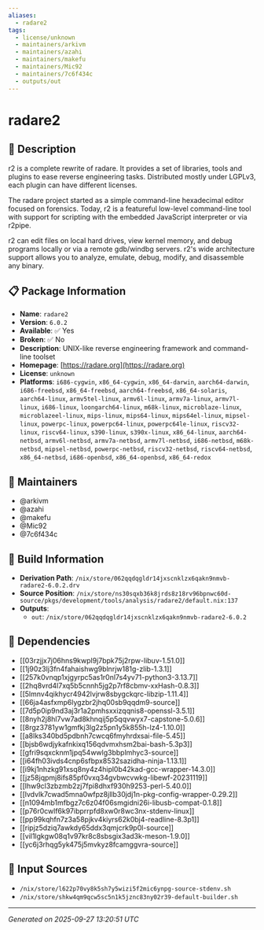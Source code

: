```yaml
---
aliases:
  - radare2
tags:
  - license/unknown
  - maintainers/arkivm
  - maintainers/azahi
  - maintainers/makefu
  - maintainers/Mic92
  - maintainers/7c6f434c
  - outputs/out
---
```


# radare2

## 📝 Description

r2 is a complete rewrite of radare. It provides a set of libraries, tools
and plugins to ease reverse engineering tasks. Distributed mostly under
LGPLv3, each plugin can have different licenses.

The radare project started as a simple command-line hexadecimal editor
focused on forensics. Today, r2 is a featureful low-level command-line
tool with support for scripting with the embedded JavaScript interpreter
or via r2pipe.

r2 can edit files on local hard drives, view kernel memory, and debug
programs locally or via a remote gdb/windbg servers. r2's wide
architecture support allows you to analyze, emulate, debug, modify, and
disassemble any binary.


## 📋 Package Information

- **Name**: `radare2`
- **Version**: `6.0.2`
- **Available**: ✅ Yes
- **Broken**: ✅ No
- **Description**: UNIX-like reverse engineering framework and command-line toolset
- **Homepage**: [https://radare.org](https://radare.org)
- **License**: `unknown`
- **Platforms**: `i686-cygwin`, `x86_64-cygwin`, `x86_64-darwin`, `aarch64-darwin`, `i686-freebsd`, `x86_64-freebsd`, `aarch64-freebsd`, `x86_64-solaris`, `aarch64-linux`, `armv5tel-linux`, `armv6l-linux`, `armv7a-linux`, `armv7l-linux`, `i686-linux`, `loongarch64-linux`, `m68k-linux`, `microblaze-linux`, `microblazeel-linux`, `mips-linux`, `mips64-linux`, `mips64el-linux`, `mipsel-linux`, `powerpc-linux`, `powerpc64-linux`, `powerpc64le-linux`, `riscv32-linux`, `riscv64-linux`, `s390-linux`, `s390x-linux`, `x86_64-linux`, `aarch64-netbsd`, `armv6l-netbsd`, `armv7a-netbsd`, `armv7l-netbsd`, `i686-netbsd`, `m68k-netbsd`, `mipsel-netbsd`, `powerpc-netbsd`, `riscv32-netbsd`, `riscv64-netbsd`, `x86_64-netbsd`, `i686-openbsd`, `x86_64-openbsd`, `x86_64-redox`
## 👥 Maintainers

- @arkivm
- @azahi
- @makefu
- @Mic92
- @7c6f434c


## 🔧 Build Information

- **Derivation Path**: `/nix/store/062qqdqgldr14jxscnklzx6qakn9nmvb-radare2-6.0.2.drv`
- **Source Position**: `/nix/store/ns30sqxb36k8jrds8z18rv96bpnwc60d-source/pkgs/development/tools/analysis/radare2/default.nix:137`
- **Outputs**:
  - `out`:  `/nix/store/062qqdqgldr14jxscnklzx6qakn9nmvb-radare2-6.0.2`

## 🔗 Dependencies

- [[03rzjjx7j06hns9kwpl9j7bpk75j2rpw-libuv-1.51.0]]
- [[1j90z3lj3fn4fahaishwg9blnrjw181g-zlib-1.3.1]]
- [[257k0vnqp1xjgyrpc5as1r0nl7s4yv71-python3-3.13.7]]
- [[2hq8vrd4l7xq5b5cnnh5jg2p7rf8cbmv-xxHash-0.8.3]]
- [[5lmnv4qikhycr4942lvjrw8sbygckqrc-libzip-1.11.4]]
- [[66ja4asfxmp6lygzbr2jhq00sb9qqdm9-source]]
- [[7d5p0ip9nd3aj3r1a2pmhsxxizqqnis8-openssl-3.5.1]]
- [[8nyh2j8hl7vw7ad8khnqij5p5qqvwyx7-capstone-5.0.6]]
- [[8rgz3781yw1gmfkj3lg2z5pn1y5k855h-lz4-1.10.0]]
- [[a8lks340bd5pdbnh7cwcq6fmyhrdxsai-file-5.45]]
- [[bjsb6wdjykafnkixq156qdvmxhsm2bai-bash-5.3p3]]
- [[gfri9sqxcknm1jpq54wwlg3bbplmhyc3-source]]
- [[i64fh03ivds4cnp6sfbpx8532sazidha-ninja-1.13.1]]
- [[i9kj1nhzkg91xsq8ny4z4hipl0b42kad-gcc-wrapper-14.3.0]]
- [[jz58jqpmj8ifs85pf0vxq34gvbwcvwkg-libewf-20231119]]
- [[lhw9cl3zbzmb2zj7fpi8dhxf930h9253-perl-5.40.0]]
- [[lvdvlk7cwad5mna0wfpz8jllb30jdj1n-pkg-config-wrapper-0.29.2]]
- [[n1094mb1mfbgz7c6z04f06smgidni26i-libusb-compat-0.1.8]]
- [[p76r0cwlf6k97ibprrpfd8xw0r8wc3nx-stdenv-linux]]
- [[pp99kqhfn7z3a58pjkv4kiyrs62k0bj4-readline-8.3p1]]
- [[ripjz5dziq7awkdy65ddx3qmjcrk9p0l-source]]
- [[vil1lgkgw08q1v97kr8c8sbsgix3ad3k-meson-1.9.0]]
- [[yc6j3rhqg5yk475j5mvkyz8fcamggvra-source]]

## 📁 Input Sources

- `/nix/store/l622p70vy8k5sh7y5wizi5f2mic6ynpg-source-stdenv.sh`
- `/nix/store/shkw4qm9qcw5sc5n1k5jznc83ny02r39-default-builder.sh`

---
*Generated on 2025-09-27 13:20:51 UTC*
